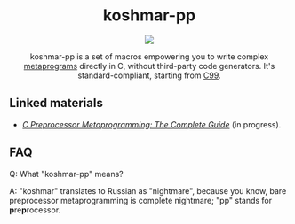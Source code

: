 <div align="center">
  <h1>koshmar-pp</h1>
  <a href="https://github.com/Hirrolot/koshmar-pp/actions">
    <img src="https://github.com/Hirrolot/koshmar-pp/workflows/C/C++%20CI/badge.svg">
  </a>
 
 koshmar-pp is a set of macros empowering you to write complex [metaprograms] directly in C, without third-party code generators. It's standard-compliant, starting from [C99].
</div>

[metaprograms]: https://en.wikipedia.org/wiki/Metaprogramming
[C99]: https://en.wikipedia.org/wiki/C99

## Linked materials

 - [_C Preprocessor Metaprogramming: The Complete Guide_](https://github.com/Hirrolot/koshmar-pp-book) (in progress).

## FAQ

Q: What "koshmar-pp" means?

A: "koshmar" translates to Russian as "nightmare", because you know, bare preprocessor metaprogramming is complete nightmare; "pp" stands for **p**re**p**rocessor.
